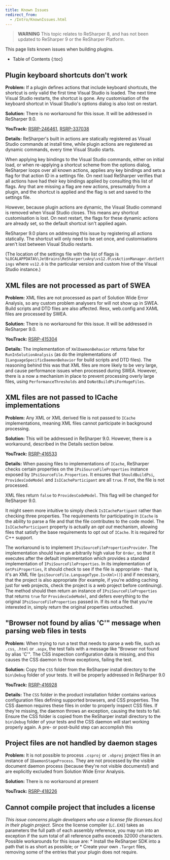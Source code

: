 ```yaml
---
title: Known Issues
redirect_from:
  - /Intro/KnownIssues.html
---
```


> **WARNING** This topic relates to ReSharper 8, and has not been updated to ReSharper 9 or the ReSharper Platform.

This page lists known issues when building plugins.

* Table of Contents
{:toc}

## Plugin keyboard shortcuts don't work

**Problem:** If a plugin defines actions that include keyboard shortcuts, the shortcut is only valid the first time Visual Studio is loaded. The next time Visual Studio restarts, the shortcut is gone. Any customisation of the keyboard shortcut in Visual Studio's options dialog is also lost on restart.

**Solution:** There is no workaround for this issue. It will be addressed in ReSharper 9.0.

**YouTrack:** [RSRP-246461](http://youtrack.jetbrains.com/issue/RSRP-246461), [RSRP-337038](http://youtrack.jetbrains.com/issue/RSRP-337038)

**Details:** ReSharper's built in actions are statically registered as Visual Studio commands at install time, while plugin actions are registered as dynamic commands, every time Visual Studio starts.

When applying key bindings to the Visual Studio commands, either on initial load, or when re-applying a shortcut scheme from the options dialog, ReSharper loops over all known actions, applies any key bindings and sets a flag for that action ID in a settings file. On next load ReSharper verifies that all actions have had their key bindings applied by consulting this list of flags. Any that are missing a flag are new actions, presumably from a plugin, and the shortcut is applied and the flag is set and saved to the settings file.

However, because plugin actions are dynamic, the Visual Studio command is removed when Visual Studio closes. This means any shortcut customisation is lost. On next restart, the flags for these dynamic actions are already set, so the default shortcut isn't applied again.

ReSharper 9.0 plans on addressing this issue by registering all actions statically. The shortcut will only need to be set once, and customisations aren't lost between Visual Studio restarts.

(The location of the settings file with the list of flags is `%LOCALAPPDATA%\JetBrains\ReSharper\vAny\vs12.0\vsActionManager.dotSettings` where `vs12.0` is the particular version and custom hive of the Visual Studio instance.)

## XML files are not processed as part of SWEA

**Problem:** XML files are not processed as part of Solution Wide Error Analysis, so any custom problem analysers for will not show up in SWEA. Build scripts and DTD files are also affected. Resx, web.config and XAML files are processed by SWEA.

**Solution:** There is no workaround for this issue. It will be addressed in ReSharper 9.0.

**YouTrack:** [RSRP-415304](http://youtrack.jetbrains.com/issue/RSRP-415304)

**Details:** The implementation of `XmlDaemonBehavior` returns false for `RunInSolutionAnalysis` (as do the implementations of `ILanguageSpecificDaemonBehavior` for build scripts and DTD files). The reasoning behind this was that XML files are more likely to be very large, and cause performance issues when processed during SWEA. However, there is a now a mechanism in place to prevent processing overly large files, using `PerformanceThresholds` and `DoNotBuildPsiForHugeFiles`. 

## XML files are not passed to ICache implementations

**Problem:** Any XML or XML derived file is not passed to `ICache` implementations, meaning XML files cannot participate in background processing.

**Solution:** This will be addressed in ReSharper 9.0. However, there is a workaround, described in the Details section below.

**YouTrack:** [RSRP-416533](http://youtrack.jetbrains.com/issue/RSRP-416533)

**Details:** When passing files to implementations of `ICache`, ReSharper checks certain properties on the `IPsiSourceFileProperties` instance exposed by `IPsiSourceFile.Properties`. It ensures that `ShouldBuildPsi`, `ProvidesCodeModel` and `IsICacheParticipant` are all `true`. If not, the file is not processed.

XML files return `false` to `ProvidesCodeModel`. This flag will be changed for ReSharper 9.0.

It might seem more intuitive to simply check `IsICachePartipant` rather than checking three properties. The requirements for participating in `ICache` is the ability to parse a file and that the file contributes to the code model. The `IsICacheParticipant` property is actually an *opt out* mechanism, allowing files that satisfy the base requirements to opt out of `ICache`. It is required for C++ support.

The workaround is to implement `IPsiSourceFilePropertiesProvider`. The implementation should have an arbitrarily high value for `Order`, so that it executes after the default implementation which provides a standard implementation of `IPsiSourceFileProperties`. In its implementation of `GetPsiProperties`, it should check to see if the file is appropriate - that is, it's an XML file (`psiSourceFile.LanguageType.Is<Xml>()`) and if necessary, that the project is also appropriate (for example, if you're adding caching just for web projects, check the project is a web project before continuing). The method should then return an instance of `IPsiSourceFileProperties` that returns `true` for `ProvidesCodeModel`, and defers everything to the original `IPsiSourceFileProperties` passed in. If its not a file that you're interested in, simply return the original properties untouched.

## "Browser not found by alias 'C'" message when parsing web files in tests

**Problem:** When trying to run a test that needs to parse a web file, such as `.css`, `.html` or `.aspx`, the test fails with a message like "Browser not found by alias 'C'". The CSS inspection configuration data is missing, and this causes the CSS daemon to throw exceptions, failing the test.

**Solution:** Copy the `CSS` folder from the ReSharper install directory to the `bin\Debug` folder of your tests. It will be properly addressed in ReSharper 9.0

**YouTrack:** [RSRP-416928](http://youtrack.jetbrains.com/issue/RSRP-416928)

**Details:** The `CSS` folder in the product installation folder contains various configuration files defining supported browsers, and CSS properties. The CSS daemon requires these files in order to properly inspect CSS files. If they're missing, the daemon throws an exception, causing the tests to fail. Ensure the CSS folder is copied from the ReSharper install directory to the `bin\Debug` folder of your tests and the CSS daemon will start working properly again. A pre- or post-build step can accomplish this

## Project files are not handled by daemon stages

**Problem:** It is not possible to process `.csproj` or `.vbproj` project files in an instance of `IDaemonStageProcess`. They are not processed by the visible document daemon process (because they're not visible documents!) and are explicitly excluded from Solution Wide Error Analysis.

**Solution:** There is no workaround at present

**YouTrack:** [RSRP-418226](http://youtrack.jetbrains.com/issue/RSRP-418226)

## Cannot compile project that includes a license

*This issue concerns plugin developers who use a license file (licenses.licx) in their plugin project.* Since the license compiler (`LC.EXE`) takes as parameters the full path of each assembly reference, you may run into an exception if the sum total of all reference paths exceeds 32000 characters. Possible workarounds for this issue are:
    * Install the ReSharper SDK into a path that is as short as possible; or
    * Create your own `.Target` files, removing some of the entries that your plugin does not require.

